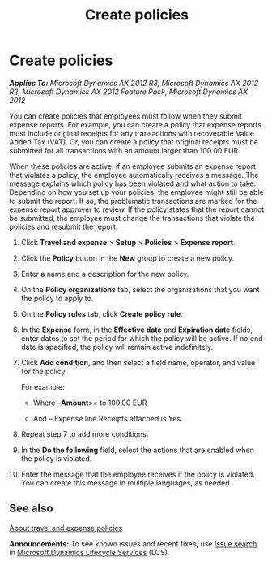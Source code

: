 ﻿---
title: Create policies
TOCTitle: Create policies
ms:assetid: 408f928e-aab0-4ad7-bf3f-1f5c1fc0a590
ms:mtpsurl: https://technet.microsoft.com/en-us/library/Gg231354(v=AX.60)
ms:contentKeyID: 36056719
ms.date: 04/18/2014
mtps_version: v=AX.60
---

# Create policies 


_**Applies To:** Microsoft Dynamics AX 2012 R3, Microsoft Dynamics AX 2012 R2, Microsoft Dynamics AX 2012 Feature Pack, Microsoft Dynamics AX 2012_

You can create policies that employees must follow when they submit expense reports. For example, you can create a policy that expense reports must include original receipts for any transactions with recoverable Value Added Tax (VAT). Or, you can create a policy that original receipts must be submitted for all transactions with an amount larger than 100.00 EUR.

When these policies are active, if an employee submits an expense report that violates a policy, the employee automatically receives a message. The message explains which policy has been violated and what action to take. Depending on how you set up your policies, the employee might still be able to submit the report. If so, the problematic transactions are marked for the expense report approver to review. If the policy states that the report cannot be submitted, the employee must change the transactions that violate the policies and resubmit the report.

1.  Click **Travel and expense** \> **Setup** \> **Policies** \> **Expense report**.

2.  Click the **Policy** button in the **New** group to create a new policy.

3.  Enter a name and a description for the new policy.

4.  On the **Policy organizations** tab, select the organizations that you want the policy to apply to.

5.  On the **Policy rules** tab, click **Create policy rule**.

6.  In the **Expense** form, in the **Effective date** and **Expiration date** fields, enter dates to set the period for which the policy will be active. If no end date is specified, the policy will remain active indefinitely.

7.  Click **Add condition**, and then select a field name, operator, and value for the policy.
    
    For example:
    
      - Where –**Amount**\>= to 100.00 EUR
    
      - And – Expense line.Receipts attached is Yes.

8.  Repeat step 7 to add more conditions.

9.  In the **Do the following** field, select the actions that are enabled when the policy is violated.

10. Enter the message that the employee receives if the policy is violated. You can create this message in multiple languages, as needed.

## See also

[About travel and expense policies](about-travel-and-expense-policies.md)

  
**Announcements:** To see known issues and recent fixes, use [Issue search](http://go.microsoft.com/fwlink/?linkid=389258) in [Microsoft Dynamics Lifecycle Services](http://go.microsoft.com/fwlink/?linkid=306505) (LCS).

